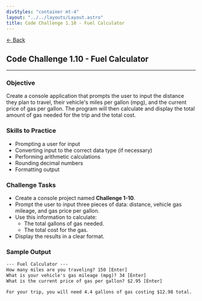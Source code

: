 ```yaml
---
divStyles: "container mt-4"
layout: "../../layouts/Layout.astro"
title: Code Challenge 1.10 - Fuel Calculator
---
```


[← Back](/code-challenges/)

## Code Challenge 1.10 - Fuel Calculator

---

### Objective

Create a console application that prompts the user to input the distance they plan to travel, their vehicle's miles per gallon (mpg), and the current price of gas per gallon. The program will then calculate and display the total amount of gas needed for the trip and the total cost.

### Skills to Practice
- Prompting a user for input
- Converting input to the correct data type (if necessary)
- Performing arithmetic calculations
- Rounding decimal numbers
- Formatting output

### Challenge Tasks
- Create a console project named **Challenge 1-10**.
- Prompt the user to input three pieces of data: distance, vehicle gas mileage, and gas price per gallon.
- Use this information to calculate:
    - The total gallons of gas needed.
    - The total cost for the gas.
- Display the results in a clear format.

### Sample Output

```txt
--- Fuel Calculator ---
How many miles are you traveling? 150 [Enter]
What is your vehicle's gas mileage (mpg)? 34 [Enter]
What is the current price of gas per gallon? $2.95 [Enter]

For your trip, you will need 4.4 gallons of gas costing $12.98 total.
```
